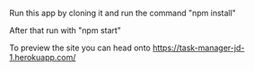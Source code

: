 Run this app by cloning it and run the command "npm install" 

After that run with "npm start"

To preview the site you can head onto https://task-manager-jd-1.herokuapp.com/

